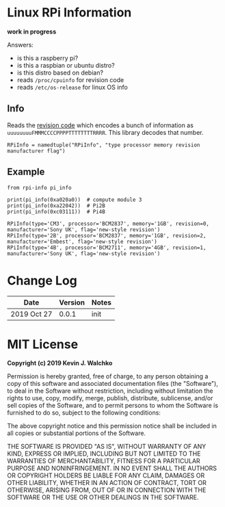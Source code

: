 # Linux RPi Information

**work in progress**

Answers:

- is this a raspberry pi?
- is this a raspbian or ubuntu distro?
- is this distro based on debian?
- reads `/proc/cpuinfo` for revision code
- reads `/etc/os-release` for linux OS info

## Info

Reads the [revision code](https://www.raspberrypi.org/documentation/hardware/raspberrypi/revision-codes/README.md)
which encodes a bunch of information as `uuuuuuuuFMMMCCCCPPPPTTTTTTTTRRRR`. This library
decodes that number.

```
RPiInfo = namedtuple("RPiInfo", "type processor memory revision manufacturer flag")
```

## Example

```
from rpi-info pi_info

print(pi_info(0xa020a0))  # compute module 3
print(pi_info(0xa22042))  # Pi2B
print(pi_info(0xc03111))  # Pi4B
```

```
RPiInfo(type='CM3', processor='BCM2837', memory='1GB', revision=0, manufacturer='Sony UK', flag='new-style revision')
RPiInfo(type='2B', processor='BCM2837', memory='1GB', revision=2, manufacturer='Embest', flag='new-style revision')
RPiInfo(type='4B', processor='BCM2711', memory='4GB', revision=1, manufacturer='Sony UK', flag='new-style revision')
```

# Change Log

| Date        | Version | Notes      |
|-------------|---------|------------|
| 2019 Oct 27 | 0.0.1   | init       |


# MIT License

**Copyright (c) 2019 Kevin J. Walchko**

Permission is hereby granted, free of charge, to any person obtaining a copy
of this software and associated documentation files (the "Software"), to deal
in the Software without restriction, including without limitation the rights
to use, copy, modify, merge, publish, distribute, sublicense, and/or sell
copies of the Software, and to permit persons to whom the Software is
furnished to do so, subject to the following conditions:

The above copyright notice and this permission notice shall be included in all
copies or substantial portions of the Software.

THE SOFTWARE IS PROVIDED "AS IS", WITHOUT WARRANTY OF ANY KIND, EXPRESS OR
IMPLIED, INCLUDING BUT NOT LIMITED TO THE WARRANTIES OF MERCHANTABILITY,
FITNESS FOR A PARTICULAR PURPOSE AND NONINFRINGEMENT. IN NO EVENT SHALL THE
AUTHORS OR COPYRIGHT HOLDERS BE LIABLE FOR ANY CLAIM, DAMAGES OR OTHER
LIABILITY, WHETHER IN AN ACTION OF CONTRACT, TORT OR OTHERWISE, ARISING FROM,
OUT OF OR IN CONNECTION WITH THE SOFTWARE OR THE USE OR OTHER DEALINGS IN THE
SOFTWARE.
